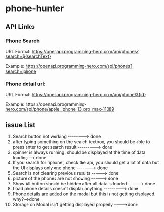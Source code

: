 # phone-hunter

## API Links

### Phone Search
URL Format: https://openapi.programming-hero.com/api/phones?search=${searchText}

Example: https://openapi.programming-hero.com/api/phones?search=iphone


### Phone detail url:
URL Format: https://openapi.programming-hero.com/api/phone/${id}


Example: https://openapi.programming-hero.com/api/phone/apple_iphone_13_pro_max-11089


## issue List
1. Search button not working --------> done
2. after typing something on the search textbox, you should be able to press enter to get search result ---------> done
3. spinner is always running. should be displayed at the time of data loading --> done
4. If you search for 'iphone', check the api, you should get a lot of data but the UI displays only one phone -------> done
5. Search is not clearing previous results -----> done
6. picture of the phones are not showing -----> done
7. Show All button should be hidden after all data is loaded -----> done
8. Load phone details doesn't display anything  ---------> done
9. Phone details are added on the modal but this is not getting displayed. why?-->done
10. Storage on Modal isn't getting displayed properly ---->done
